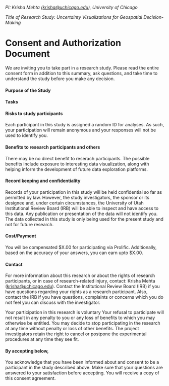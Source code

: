 *PI: Krisha Mehta (krisha@uchicago.edu), University of Chicago*

*Title of Research Study: Uncertainty Visualizations for Geospatial Decision-Making*

# Consent and Authorization Document

We are inviting you to take part in a research study. Please read the entire consent form in addition to this summary, 
ask questions, and take time to understand the study before you make any decision.

#### Purpose of the Study

#### Tasks


#### Risks to study participants
Each participant in this study is assigned a random ID for analyses. As such,
your participation will remain anonymous and your responses will
not be used to identify you.

#### Benefits to research participants and others
There may be no direct benefit to reserach participants.
The possible benefits include exposure to interesting data
visualization, along with helping inform the
development of future data exploration platforms.

#### Record keeping and confidentiality
Records of your participation in this study will be held
confidential so far as permitted by law. However, the study
investigators, the sponsor or its designee and, under certain
circumstances, the University of Utah Institutional
Review Board (IRB) will be able to inspect and have access to
this data. Any publication or presentation of the data will not
identify you. 
The data collected in this study is only being used for the present study and not for future research.

#### Cost/Payment
You will be compensated $X.00 for participating via Prolific. Additionally, based on the accuracy of your answers, you can earn upto $X.00.

#### Contact
For more information about this research or about the rights of
research participants, or in case of research-related injury,
contact:  Krisha Mehta (krisha@uchicago.edu). 
Contact the Institutional Review Board (IRB) if you have questions regarding your rights as a research participant. Also, contact the IRB if you have questions, complaints or concerns which you do not feel you can discuss with the investigator. 

Your participation in this research is voluntary
Your refusal to participate will not result in any penalty to you
or any loss of benefits to which you may otherwise be entitled.
You may decide to stop participating in the research at any time
without penalty or loss of other benefits. The project
investigators retain the right to cancel or postpone the
experimental procedures at any time they see fit.

#### By accepting below,
You acknowledge that you have been informed about and consent to
be a participant in the study described above. Make sure that your
questions are answered to your satisfaction before accepting. 
You will receive a copy of this consent agreement.